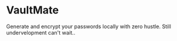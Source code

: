 # VaultMate
Generate and encrypt your passwords locally with zero hustle.
Still undervelopment can't wait..
